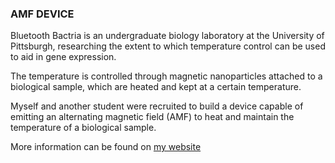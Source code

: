 ### AMF DEVICE

Bluetooth Bactria is an undergraduate biology laboratory at the University of Pittsburgh, researching the extent to which temperature control can be used to aid in gene expression. 


The temperature is controlled through magnetic nanoparticles attached to a biological sample, which are heated and kept at a certain temperature. 


Myself and another student were recruited to build a device capable of emitting an alternating magnetic field (AMF) to heat and maintain the temperature of a biological sample.

More information can be found on [my website](https://www.markhofmeister.com/igem-amf-machine-1)

